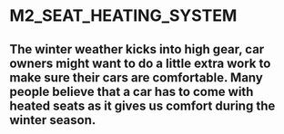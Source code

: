# M2_SEAT_HEATING_SYSTEM
## The winter weather kicks into high gear, car owners might want to do a little extra work to make sure their cars are comfortable. Many people believe that a car has to come with heated seats as it gives us comfort during the winter season.
